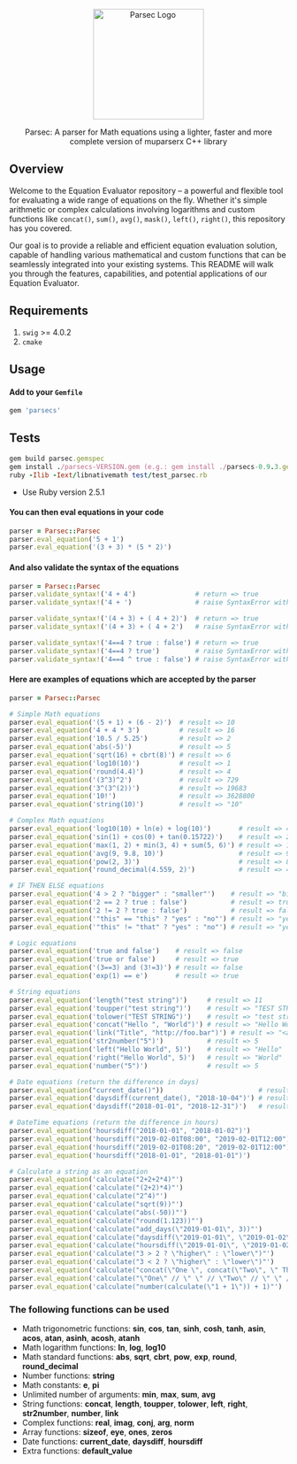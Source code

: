 <p align="center">
  <img src="https://i.imgur.com/Tq76GiK.png" alt="Parsec Logo" width="200" height="200"/>
</p>

<p align="center">
  Parsec: A parser for Math equations using a lighter, faster and more complete version of muparserx C++ library
</p>

## Overview

Welcome to the Equation Evaluator repository – a powerful and flexible tool for evaluating a wide range of equations on the fly. Whether it's simple arithmetic or complex calculations involving logarithms and custom functions like `concat()`, `sum()`, `avg()`, `mask()`, `left()`, `right()`, this repository has you covered.

Our goal is to provide a reliable and efficient equation evaluation solution, capable of handling various mathematical and custom functions that can be seamlessly integrated into your existing systems. This README will walk you through the features, capabilities, and potential applications of our Equation Evaluator.


## Requirements

1. `swig` >= 4.0.2
2. `cmake`


## Usage

#### Add to your `Gemfile`

```ruby
gem 'parsecs'
```

## Tests

```ruby
gem build parsec.gemspec
gem install ./parsecs-VERSION.gem (e.g.: gem install ./parsecs-0.9.3.gem)
ruby -Ilib -Iext/libnativemath test/test_parsec.rb
```

* Use Ruby version 2.5.1

#### You can then eval equations in your code

```ruby
parser = Parsec::Parsec
parser.eval_equation('5 + 1')
parser.eval_equation('(3 + 3) * (5 * 2)')
```

#### And also validate the syntax of the equations

```ruby
parser = Parsec::Parsec
parser.validate_syntax!('4 + 4')               # return => true
parser.validate_syntax!('4 + ')                # raise SyntaxError with message: Unexpected end of expression found at position 4.

parser.validate_syntax!('(4 + 3) + ( 4 + 2)')  # return => true
parser.validate_syntax!('(4 + 3) + ( 4 + 2')   # raise SyntaxError with message: Missing parenthesis.

parser.validate_syntax!('4==4 ? true : false') # return => true
parser.validate_syntax!('4==4 ? true')         # raise SyntaxError with message: If-then-else operator is missing an else clause.
parser.validate_syntax!('4==4 ^ true : false') # raise SyntaxError with message: Misplaced colon at position 12.
```

#### Here are examples of equations which are accepted by the parser
```ruby
parser = Parsec::Parsec

# Simple Math equations
parser.eval_equation('(5 + 1) + (6 - 2)')  # result => 10
parser.eval_equation('4 + 4 * 3')          # result => 16
parser.eval_equation('10.5 / 5.25')        # result => 2
parser.eval_equation('abs(-5)')            # result => 5
parser.eval_equation('sqrt(16) + cbrt(8)') # result => 6
parser.eval_equation('log10(10)')          # result => 1
parser.eval_equation('round(4.4)')         # result => 4
parser.eval_equation('(3^3)^2')            # result => 729
parser.eval_equation('3^(3^(2))')          # result => 19683
parser.eval_equation('10!')                # result => 3628800
parser.eval_equation('string(10)')         # result => "10"

# Complex Math equations
parser.eval_equation('log10(10) + ln(e) + log(10)')       # result => 4.30259
parser.eval_equation('sin(1) + cos(0) + tan(0.15722)')    # result => 2.0
parser.eval_equation('max(1, 2) + min(3, 4) + sum(5, 6)') # result => 16
parser.eval_equation('avg(9, 9.8, 10)')                   # result => 9.6
parser.eval_equation('pow(2, 3)')                         # result => 8
parser.eval_equation('round_decimal(4.559, 2)')           # result => 4.56

# IF THEN ELSE equations
parser.eval_equation('4 > 2 ? "bigger" : "smaller"')    # result => "bigger"
parser.eval_equation('2 == 2 ? true : false')           # result => true
parser.eval_equation('2 != 2 ? true : false')           # result => false
parser.eval_equation('"this" == "this" ? "yes" : "no"') # result => "yes"
parser.eval_equation('"this" != "that" ? "yes" : "no"') # result => "yes"

# Logic equations
parser.eval_equation('true and false')    # result => false
parser.eval_equation('true or false')     # result => true
parser.eval_equation('(3==3) and (3!=3)') # result => false
parser.eval_equation('exp(1) == e')       # result => true

# String equations
parser.eval_equation('length("test string")')     # result => 11
parser.eval_equation('toupper("test string")')    # result => "TEST STRING"
parser.eval_equation('tolower("TEST STRING")')    # result => "test string"
parser.eval_equation('concat("Hello ", "World")') # result => "Hello World"
parser.eval_equation('link("Title", "http://foo.bar")') # result => "<a href="http://foo.bar">Title</a>"
parser.eval_equation('str2number("5")')           # result => 5
parser.eval_equation('left("Hello World", 5)')    # result => "Hello"
parser.eval_equation('right("Hello World", 5)')   # result => "World"
parser.eval_equation('number("5")')               # result => 5

# Date equations (return the difference in days)
parser.eval_equation("current_date()"))                        # result => "2018-10-03"
parser.eval_equation('daysdiff(current_date(), "2018-10-04")') # result => 1
parser.eval_equation('daysdiff("2018-01-01", "2018-12-31")')   # result => 364

# DateTime equations (return the difference in hours)
parser.eval_equation('hoursdiff("2018-01-01", "2018-01-02")')             # result => 24
parser.eval_equation('hoursdiff("2019-02-01T08:00", "2019-02-01T12:00")') # result => 4
parser.eval_equation('hoursdiff("2019-02-01T08:20", "2019-02-01T12:00")') # result => 3.67
parser.eval_equation('hoursdiff("2018-01-01", "2018-01-01")')             # result => 0

# Calculate a string as an equation
parser.eval_equation('calculate("2+2+2*4)"')                                           # result => "12"
parser.eval_equation('calculate("(2+2)*4)"')                                           # result => "16"
parser.eval_equation('calculate("2^4)"')                                               # result => "16"
parser.eval_equation('calculate("sqrt(9))"')                                           # result => "3"
parser.eval_equation('calculate("abs(-50))"')                                          # result => "50"
parser.eval_equation('calculate("round(1.123))"')                                      # result => "1"
parser.eval_equation('calculate("add_days(\"2019-01-01\", 3))"')                       # result => "2019-01-04"
parser.eval_equation('calculate("daysdiff(\"2019-01-01\", \"2019-01-02\"))"')          # result => "1"
parser.eval_equation('calculate("hoursdiff(\"2019-01-01\", \"2019-01-02\"))"')         # result => "24"
parser.eval_equation('calculate("3 > 2 ? \"higher\" : \"lower\")"')                    # result => "higher"
parser.eval_equation('calculate("3 < 2 ? \"higher\" : \"lower\")"')                    # result => "lower"
parser.eval_equation('calculate("concat(\"One \", concat(\"Two\", \" Three\")))"')     # result => "One Two Three"
parser.eval_equation('calculate("\"One\" // \" \" // \"Two\" // \" \" // \"Three\")"') # result => "One Two Three"
parser.eval_equation('calculate("number(calculate(\"1 + 1\")) + 1)"')                  # result => "3")
```

### The following functions can be used

* Math trigonometric functions: **sin**, **cos**, **tan**, **sinh**, **cosh**, **tanh**, **asin**, **acos**, **atan**, **asinh**, **acosh**, **atanh**
* Math logarithm functions: **ln**, **log**, **log10**
* Math standard functions: **abs**, **sqrt**, **cbrt**, **pow**, **exp**, **round**, **round_decimal**
* Number functions: **string**
* Math constants: **e**, **pi**
* Unlimited number of arguments: **min**, **max**, **sum**, **avg**
* String functions: **concat**, **length**, **toupper**, **tolower**, **left**, **right**, **str2number**, **number**, **link**
* Complex functions: **real**, **imag**, **conj**, **arg**, **norm**
* Array functions: **sizeof**, **eye**, **ones**, **zeros**
* Date functions: **current_date**, **daysdiff**, **hoursdiff**
* Extra functions: **default_value**
